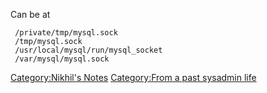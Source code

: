 Can be at

` /private/tmp/mysql.sock`  
` /tmp/mysql.sock`  
` /usr/local/mysql/run/mysql_socket`  
` /var/mysql/mysql.sock`

[Category:Nikhil's Notes](Category:Nikhil's_Notes "wikilink")
[Category:From a past sysadmin
life](Category:From_a_past_sysadmin_life "wikilink")
